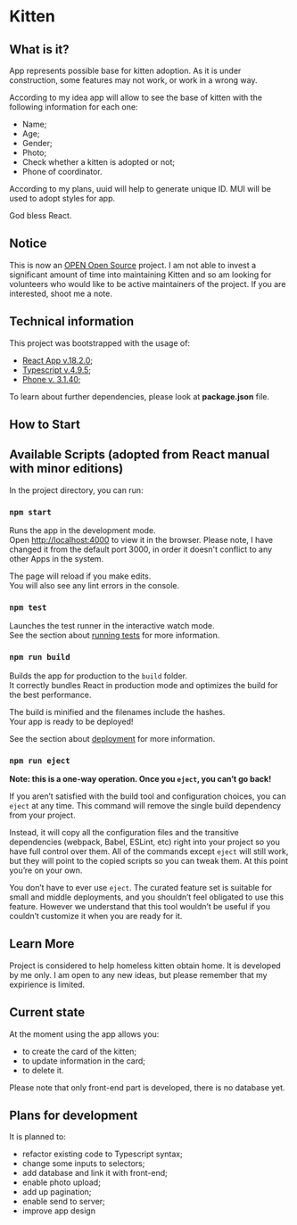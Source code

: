 # Kitten

## What is it?

App represents possible base for kitten adoption.
As it is under construction, some features may not work, or work in a wrong way.

According to my idea app will allow to see the base of kitten with the following information for each one:

- Name;
- Age;
- Gender;
- Photo;
- Check whether a kitten is adopted or not;
- Phone of coordinator.

According to my plans, uuid will help to generate unique ID.
MUI will be used to adopt styles for app.

God bless React.

## Notice

This is now an [OPEN Open Source](http://openopensource.org/) project. I am not able to invest a significant amount of time into maintaining Kitten and so am looking for volunteers who would like to be active maintainers of the project. If you are interested, shoot me a note.

## Technical information

This project was bootstrapped with the usage of:

- [React App v.18.2.0](https://github.com/facebook/create-react-app);
- [Typescript v.4.9.5](https://www.npmjs.com/package/typescript/v/4.9.5);
- [Phone v. 3.1.40](https://www.npmjs.com/package/phone);

To learn about further dependencies, please look at **package.json** file.

## How to Start

## Available Scripts (adopted from React manual with minor editions)

In the project directory, you can run:

### `npm start`

Runs the app in the development mode.\
Open [http://localhost:4000](http://localhost:4000) to view it in the browser.
Please note, I have changed it from the default port 3000,
in order it doesn't conflict to any other Apps in the system.

The page will reload if you make edits.\
You will also see any lint errors in the console.

### `npm test`

Launches the test runner in the interactive watch mode.\
See the section about [running tests](https://facebook.github.io/create-react-app/docs/running-tests) for more information.

### `npm run build`

Builds the app for production to the `build` folder.\
It correctly bundles React in production mode and optimizes the build for the best performance.

The build is minified and the filenames include the hashes.\
Your app is ready to be deployed!

See the section about [deployment](https://facebook.github.io/create-react-app/docs/deployment) for more information.

### `npm run eject`

**Note: this is a one-way operation. Once you `eject`, you can’t go back!**

If you aren’t satisfied with the build tool and configuration choices, you can `eject` at any time. This command will remove the single build dependency from your project.

Instead, it will copy all the configuration files and the transitive dependencies (webpack, Babel, ESLint, etc) right into your project so you have full control over them. All of the commands except `eject` will still work, but they will point to the copied scripts so you can tweak them. At this point you’re on your own.

You don’t have to ever use `eject`. The curated feature set is suitable for small and middle deployments, and you shouldn’t feel obligated to use this feature. However we understand that this tool wouldn’t be useful if you couldn’t customize it when you are ready for it.

## Learn More

Project is considered to help homeless kitten obtain home. It is developed by me only.
I am open to any new ideas, but please remember that my expirience is limited.

## Current state

At the moment using the app allows you:

- to create the card of the kitten;
- to update information in the card;
- to delete it.

Please note that only front-end part is developed, there is no database yet.

## Plans for development

 It is planned to:

- refactor existing code to Typescript syntax;
- change some inputs to selectors;
- add database and link it with front-end;
- enable photo upload;
- add up pagination;
- enable send to server;
- improve app design
